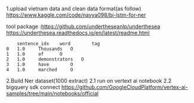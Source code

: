 1.upload vietnam data and clean data format(as follow)
https://www.kaggle.com/code/navya098/bi-lstm-for-ner
 
tool package :https://github.com/undertheseanlp/underthesea
              https://underthesea.readthedocs.io/en/latest/readme.html
 
     	sentence_idx	word		tag
    0	1.0		Thousands	O
    1	1.0		of		O
    2	1.0		demonstrators	O
    3	1.0		have		O
    4	1.0		marched		O

2.Build Ner dataset(1000 extract)
  2.1 run on  vertext ai notebook
      2.2 bigquery sdk  connect  https://github.com/GoogleCloudPlatform/vertex-ai-samples/tree/main/notebooks/official 


